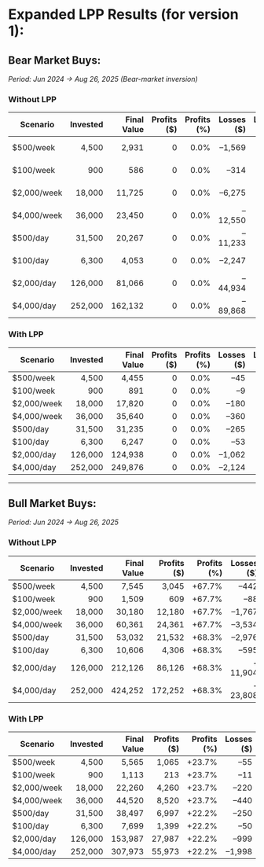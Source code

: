 # Expanded LPP Results (for version 1):

## Bear Market Buys:

*Period: Jun 2024 → Aug 26, 2025 (Bear-market inversion)*  

### Without LPP 

| Scenario       | Invested | Final Value | Profits ($) | Profits (%) | Losses ($) | Losses (%) |
|----------------|---------:|------------:|---------------------:|---------------------:|--------------------:|--------------------:|
| $500/week      |   4,500  |     2,931   |       0              |  0.0%               | –1,569              | –34.9%              |
| $100/week      |     900  |       586   |       0              |  0.0%               | –314                | –34.9%              |
| $2,000/week    |  18,000  |    11,725   |       0              |  0.0%               | –6,275              | –34.9%              |
| $4,000/week    |  36,000  |    23,450   |       0              |  0.0%               | –12,550             | –34.9%              |
| $500/day       |  31,500  |    20,267   |       0              |  0.0%               | –11,233             | –35.7%              |
| $100/day       |   6,300  |     4,053   |       0              |  0.0%               | –2,247              | –35.7%              |
| $2,000/day     | 126,000  |    81,066   |       0              |  0.0%               | –44,934             | –35.7%              |
| $4,000/day     | 252,000  |   162,132   |       0              |  0.0%               | –89,868             | –35.7%              |


### With LPP 

| Scenario       | Invested | Final Value | Profits ($) | Profits (%) | Losses ($) | Losses (%) |
|----------------|---------:|------------:|---------------------:|---------------------:|--------------------:|--------------------:|
| $500/week      |   4,500  |     4,455   |       0              |  0.0%               | –45                 | –1.0%               |
| $100/week      |     900  |       891   |       0              |  0.0%               | –9                  | –1.0%               |
| $2,000/week    |  18,000  |    17,820   |       0              |  0.0%               | –180                | –1.0%               |
| $4,000/week    |  36,000  |    35,640   |       0              |  0.0%               | –360                | –1.0%               |
| $500/day       |  31,500  |    31,235   |       0              |  0.0%               | –265                | –0.8%               |
| $100/day       |   6,300  |     6,247   |       0              |  0.0%               | –53                 | –0.8%               |
| $2,000/day     | 126,000  |   124,938   |       0              |  0.0%               | –1,062              | –0.8%               |
| $4,000/day     | 252,000  |   249,876   |       0              |  0.0%               | –2,124              | –0.8%               |


---

## Bull Market Buys:

*Period: Jun 2024 → Aug 26, 2025*  


### Without LPP

| Scenario       | Invested | Final Value | Profits ($) | Profits (%) | Losses ($) | Losses (%) |
|----------------|---------:|------------:|---------------------:|---------------------:|--------------------:|--------------------:|
| $500/week      |   4,500  |     7,545   |   3,045              | +67.7%              | –442                | –9.8%               |
| $100/week      |     900  |     1,509   |     609              | +67.7%              | –88                 | –9.8%               |
| $2,000/week    |  18,000  |    30,180   |  12,180              | +67.7%              | –1,767              | –9.8%               |
| $4,000/week    |  36,000  |    60,361   |  24,361              | +67.7%              | –3,534              | –9.8%               |
| $500/day       |  31,500  |    53,032   |  21,532              | +68.3%              | –2,976              | –9.5%               |
| $100/day       |   6,300  |    10,606   |   4,306              | +68.3%              | –595                | –9.5%               |
| $2,000/day     | 126,000  |   212,126   |  86,126              | +68.3%              | –11,904             | –9.5%               |
| $4,000/day     | 252,000  |   424,252   | 172,252              | +68.3%              | –23,808             | –9.5%               |


### With LPP 

| Scenario       | Invested | Final Value | Profits ($) | Profits (%) | Losses ($) | Losses (%) |
|----------------|---------:|------------:|---------------------:|---------------------:|--------------------:|--------------------:|
| $500/week      |   4,500  |     5,565   |   1,065              | +23.7%              | –55                 | –1.2%               |
| $100/week      |     900  |     1,113   |     213              | +23.7%              | –11                 | –1.2%               |
| $2,000/week    |  18,000  |    22,260   |   4,260              | +23.7%              | –220                | –1.2%               |
| $4,000/week    |  36,000  |    44,520   |   8,520              | +23.7%              | –440                | –1.2%               |
| $500/day       |  31,500  |    38,497   |   6,997              | +22.2%              | –250                | –0.8%               |
| $100/day       |   6,300  |     7,699   |   1,399              | +22.2%              | –50                 | –0.8%               |
| $2,000/day     | 126,000  |   153,987   |  27,987              | +22.2%              | –999                | –0.8%               |
| $4,000/day     | 252,000  |   307,973   |  55,973              | +22.2%              | –1,998              | –0.8%               |

